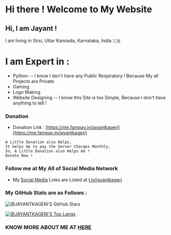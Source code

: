 # Hi there ! Welcome to My Website
## Hi, I am Jayant !
I am living in Sirsi, Uttar Kannada, Karnataka, India 🇮🇳

# I am Expert in :
- Python
-- I know I don't have any Public Respiratory ! Because My all Projects are Private
- Gaming
- Logo Making
- Website Designing 
-- I know this Site is too Simple, Because I don't have anything to tell !

### Donation
- Donation Link : [https://me.fampay.in/jayantkageri](https://me.fampay.in/jayantkageri)
```
A Little Donation also Helps,
It helps me to pay the Server Charges Monthly,
So, A Little Donation also Helps me !
Donate Now !
```

### Follow me at My All of Social Media Network
- My [Social Media](https://t.ly/jayantkageri) Links are Listed at [t.ly/jayantkageri](https://t.ly/jayantkageri)

### My GitHub Stats are as Follows :
![@JAYANTKAGERI'S GitHub Stars](https://github-readme-stats.vercel.app/api?username=jayantkageri&show_icons=true&theme=tokyonight&include_all_commits=false)

[![@JAYANTKAGERI'S Top Langs](https://github-readme-stats.vercel.app/api/top-langs/?username=jayantkageri&layout=compact&theme=tokyonight)](https://github.com/anuraghazra/github-readme-stats)


### KNOW MORE ABOUT ME AT [HERE](https://telegram.dog/Know_About_Your_Dad)

